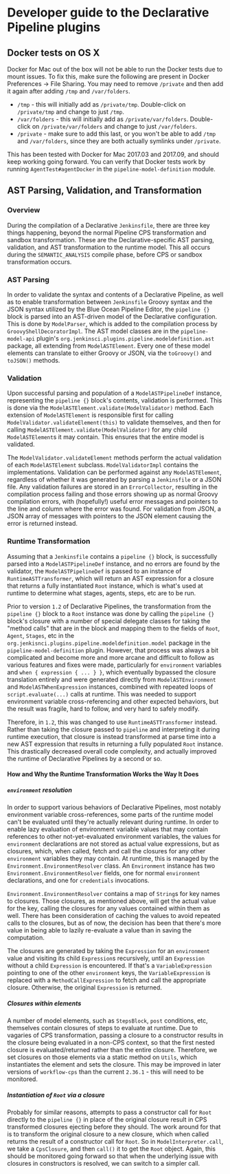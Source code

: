 # Developer guide to the Declarative Pipeline plugins

## Docker tests on OS X

Docker for Mac out of the box will not be able to run the Docker tests due
to mount issues. To fix this, make sure the following are present in Docker
Preferences -> File Sharing. You may need to remove `/private` and then add it
again after adding `/tmp` and `/var/folders`.
* `/tmp` - this will initially add as `/private/tmp`. Double-click on `/private/tmp` and change to just `/tmp`.
* `/var/folders` - this will initially add as `/private/var/folders`. 
Double-click on `/private/var/folders` and change to just `/var/folders`.
* `/private` - make sure to add this last, or you won't be able to add `/tmp`
and `/var/folders`, since they are both actually symlinks under `/private`.

This has been tested with Docker for Mac 2017.03 and 2017.09, and should keep
working going forward. You can verify that Docker tests work by running 
`AgentTest#agentDocker` in the `pipeline-model-definition` module.

## AST Parsing, Validation, and Transformation

### Overview

During the compilation of a Declarative `Jenkinsfile`, there are three key
things happening, beyond the normal Pipeline CPS transformation and sandbox
transformation. These are the Declarative-specific AST parsing, validation,
and AST transformation to the runtime model. This all occurs during the
`SEMANTIC_ANALYSIS` compile phase, before CPS or sandbox transformation
occurs.

### AST Parsing

In order to validate the syntax and contents of a Declarative Pipeline, as
well as to enable transformation between `Jenkinsfile` Groovy syntax and the
JSON syntax utilized by the Blue Ocean Pipeline Editor, the `pipeline {}`
block is parsed into an AST-driven model of the Declarative configuration. 
This is done by `ModelParser`, which is added to the compilation process by
`GroovyShellDecoratorImpl`. The AST model classes are in the 
`pipeline-model-api` plugin's 
`org.jenkinsci.plugins.pipeline.modeldefinition.ast` package, all extending
from `ModelASTElement`. Every one of these model elements can translate to
either Groovy or JSON, via the `toGroovy()` and `toJSON()` methods.

### Validation

Upon successful parsing and population of a `ModelASTPipelineDef` instance,
representing the `pipeline {}` block's contents, validation is performed.
This is done via the `ModelASTElement.validate(ModelValidator)` method. Each
extension of `ModelASTElement` is responsible first for calling 
`ModelValidator.validateElement(this)` to validate themselves, and then for
calling `ModelASTElement.validate(ModelValidator)` for any child 
`ModelASTElement`s it may contain. This ensures that the entire model is 
validated.

The `ModelValidator.validateElement` methods perform the actual validation
of each `ModelASTElement` subclass. `ModelValidatorImpl` contains the 
implementations. Validation can be performed against any `ModelASTElement`,
regardless of whether it was generated by parsing a `Jenkinsfile` or a JSON 
file. Any validation failures are stored in an `ErrorCollector`, resulting 
in the compilation process failing and those errors showing up as normal
Groovy compilation errors, with (hopefully!) useful error messages and 
pointers to the line and column where the error was found. For validation
from JSON, a JSON array of messages with pointers to the JSON element 
causing the error is returned instead.

### Runtime Transformation

Assuming that a `Jenkinsfile` contains a `pipeline {}` block, is 
successfully parsed into a `ModelASTPipelineDef` instance, and no errors
are found by the validator, the `ModelASTPipelineDef` is passed to an
instance of `RuntimeASTTransformer`, which will return an AST expression
for a closure that returns a fully instantiated `Root` instance, which is
what's used at runtime to determine what stages, agents, steps, etc are to
be run. 

Prior to version `1.2` of Declarative Pipelines, the transformation from the
`pipeline {}` block to a `Root` instance was done by calling the 
`pipeline {}` block's closure with a number of special delegate classes for
taking the "method calls" that are in the block and mapping them to the 
fields of `Root`, `Agent`, `Stages`, etc in the 
`org.jenkisnci.plugins.pipeline.modeldefinition.model` package in the 
`pipeline-model-definition` plugin. However, that process was always a bit
complicated and become more and more arcane and difficult to follow as 
various features and fixes were made, particularly for `environment` 
variables and `when { expression { ... } }`, which eventually bypassed the
closure translation entirely and were generated directly from 
`ModelASTEnvironment` and `ModelASTWhenExpression` instances, combined with
repeated loops of `script.evaluate(...)` calls at runtime. This was needed
to support environment variable cross-referencing and other expected 
behaviors, but the result was fragile, hard to follow, and very hard to 
safely modify.

Therefore, in `1.2`, this was changed to use `RuntimeASTTransformer` 
instead. Rather than taking the closure passed to `pipeline` and 
interpreting it during runtime execution, that closure is instead 
transformed at parse time into a new AST expression that results in 
returning a fully populated `Root` instance. This drastically decreased
overall code complexity, and actually improved the runtime of Declarative
Pipelines by a second or so.

#### How and Why the Runtime Transformation Works the Way It Does

##### `environment` resolution

In order to support various behaviors of Declarative Pipelines, most
notably environment variable cross-references, some parts of the runtime
model can't be evaluated until they're actually relevant during runtime. In
order to enable lazy evaluation of environment variable values that may 
contain references to other not-yet-evaluated environment variables, the
values for `environment` declarations are not stored as actual value 
expressions, but as closures, which, when called, fetch and call the 
closures for any other `environment` variables they may contain. At runtime,
this is managed by the `Environment.EnvironmentResolver` class. An 
`Environment` instance has two `Environment.EnvironmentResolver` fields, one
for normal `environment` declarations, and one for `credentials` 
invocations.

`Environment.EnvironmentResolver` contains a map of `String`s for key names to
closures. Those closures, as mentioned above, will get the actual value for the
key, calling the closures for any values contained within them as well. There 
has been consideration of caching the values to avoid repeated calls to the 
closures, but as of now, the decision has been that there's more value in being
able to lazily re-evaluate a value than in saving the computation.

The closures are generated by taking the `Expression` for an `environment`
value and visiting its child `Expression`s recursively, until an `Expression`
without a child `Expression` is encountered. If that's a `VariableExpression`
pointing to one of the other `environment` keys, the `VariableExpression` is
replaced with a `MethodCallExpression` to fetch and call the appropriate 
closure. Otherwise, the original `Expression` is returned.

##### Closures within elements

A number of model elements, such as `StepsBlock`, `post` conditions, etc, 
themselves contain closures of steps to evaluate at runtime. Due to vagaries of
CPS transformation, passing a closure to a constructor results in the closure
being evaluated in a non-CPS context, so that the first nested closure is 
evaluated/returned rather than the entire closure. Therefore, we set closures
on those elements via a static method on `Utils`, which instantiates the 
element and sets the closure. This may be improved in later versions of
`workflow-cps` than the current `2.36.1` - this will need to be monitored.

##### Instantiation of `Root` via a closure

Probably for similar reasons, attempts to pass a constructor call for `Root`
directly to the `pipeline {}` in place of the original closure result in CPS
transformed closures ejecting before they should. The work around for that is 
to transform the original closure to a new closure, which when called returns
the result of a constructor call for `Root`. So in `ModelInterpreter.call`, we
take a `CpsClosure`, and then `call()` it to get the `Root` object. Again, this
should be monitored going forward so that when the underlying issue with 
closures in constructors is resolved, we can switch to a simpler call.
